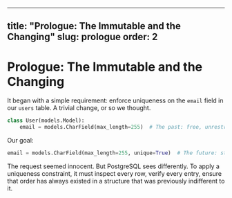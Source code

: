 
---
title: "Prologue: The Immutable and the Changing"
slug: prologue
order: 2
---

# Prologue: The Immutable and the Changing

It began with a simple requirement: enforce uniqueness on the `email` field in our `users` table. A trivial change, or so we thought.

```python
class User(models.Model):
    email = models.CharField(max_length=255)  # The past: free, unrestricted
```

Our goal:

```python
email = models.CharField(max_length=255, unique=True)  # The future: structured, ordered
```

The request seemed innocent. But PostgreSQL sees differently. To apply a uniqueness constraint, it must inspect every row, verify every entry, ensure that order has always existed in a structure that was previously indifferent to it.
